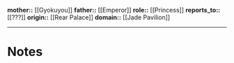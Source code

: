 **mother::** [[Gyokuyou]]
**father::** [[Emperor]]
**role::** [[Princess]]
**reports_to::** [[???]]
**origin::** [[Rear Palace]]
**domain::** [[Jade Pavilion]]

---
# Notes
